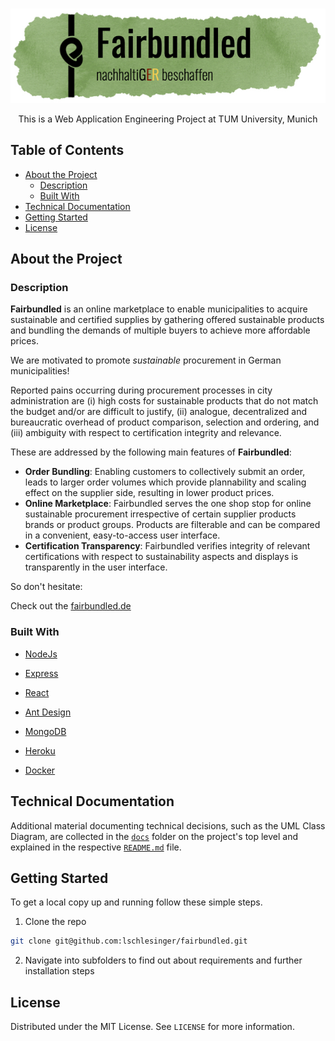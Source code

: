 <!-- PROJECT LOGO -->
<br />

<p align="center">
  <a href="https://github.com/lschlesinger/fairbundled">
    <img src="frontend/src/logo.jpg" alt="Logo" width="641">
  </a>

  <p align="center">
    This is a Web Application Engineering Project at TUM University, Munich
    <br />
  </p>
</p>


<!-- TABLE OF CONTENTS -->

## Table of Contents

* [About the Project](#about-the-project)
  * [Description](#description)
  * [Built With](#built-with)
* [Technical Documentation](#technical-documentation)
* [Getting Started](#getting-started)
* [License](#license)

<!-- ABOUT THE PROJECT -->

## About the Project

### Description

**Fairbundled** is an online marketplace to enable municipalities to acquire sustainable and certified supplies by gathering offered sustainable products and bundling the demands of multiple buyers to achieve more affordable prices.

We are motivated to promote *sustainable* procurement in German municipalities!

Reported pains occurring during procurement processes in city administration are (i) high costs for sustainable products that do not match the budget and/or are difficult to justify, (ii) analogue, decentralized and bureaucratic overhead of product comparison, selection and ordering, and (iii) ambiguity with respect to certification integrity and relevance.

These are addressed by the following main features of **Fairbundled**:

- **Order Bundling**: Enabling customers to collectively submit an order, leads to larger order volumes which provide plannability and scaling effect on the supplier side, resulting in lower product prices.
- **Online Marketplace**: Fairbundled serves the one shop stop for online sustainable procurement irrespective of certain supplier products brands or product groups. Products are filterable and can be compared in a convenient, easy-to-access user interface.
- **Certification Transparency**: Fairbundled verifies integrity of relevant certifications with respect to sustainability aspects and displays is transparently in the user interface.

So don't hesitate:

Check out the [fairbundled.de]()


### Built With

* [NodeJs](https://nodejs.org/en/)

* [Express](https://expressjs.com/)

* [React](https://reactjs.org/)

* [Ant Design](https://ant.design/docs/react/introduce)

* [MongoDB](https://www.mongodb.com/de)

* [Heroku](https://www.heroku.com/)

* [Docker](https://www.docker.com/)

<!-- TECHNICAL DOCUMENTATION -->

## Technical Documentation

Additional material documenting technical decisions, such as the UML Class Diagram, are collected in the [`docs`](./docs) folder on the project's top level and explained in the respective [`README.md`](./docs/README.md) file.

<!-- GETTING STARTED -->

## Getting Started

To get a local copy up and running follow these simple steps.

1. Clone the repo

```sh
git clone git@github.com:lschlesinger/fairbundled.git
```

2. Navigate into subfolders to find out about requirements and further installation steps

<!-- LICENSE -->

## License

Distributed under the MIT License. See `LICENSE` for more information.
